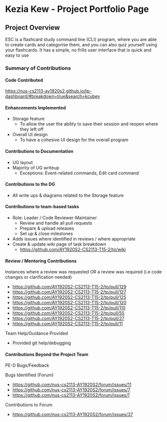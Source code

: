 # Kezia Kew - Project Portfolio Page

## Project Overview
ESC is a flashcard study command line (CLI) program, where you are able to create cards and categorise them, 
and you can also quiz yourself using your flashcards. It has a simple, no frills user interface that is quick and easy to use

### Summary of Contributions
#### Code Contributed
https://nus-cs2113-ay1920s2.github.io/tp-dashboard/#breakdown=true&search=kcubey

#### Enhancements Implemented
* Storage feature
  * To allow the user the ability to save their session and reopen where they left off
* Overall UI design
  * To have a cohesive UI design for the overall program
 
#### Contributions to Documentation
* UG layout
* Majority of UG writeup 
  * Exceptions: Event-related commands, Edit card command

#### Contributions to the DG
* All write ups & diagrams related to the Storage feature

#### Contributions to team-based tasks
* Role: Leader / Code Reviewer-Maintainer
  * Review and handle all pull requests
  * Prepare & upload releases
  * Set up & close milestones
* Adds issues where identified in reviews / where appropriate
* Create & update wiki page of task breakdown
  * https://github.com/AY1920S2-CS2113-T15-2/tp/wiki

#### Review / Mentoring Contributions
Instances where a review was requested OR a review was required (i.e code changes or clarification needed)
* https://github.com/AY1920S2-CS2113-T15-2/tp/pull/129
* https://github.com/AY1920S2-CS2113-T15-2/tp/pull/127
* https://github.com/AY1920S2-CS2113-T15-2/tp/pull/125
* https://github.com/AY1920S2-CS2113-T15-2/tp/pull/120
* https://github.com/AY1920S2-CS2113-T15-2/tp/pull/110
* https://github.com/AY1920S2-CS2113-T15-2/tp/pull/55
* https://github.com/AY1920S2-CS2113-T15-2/tp/pull/27
* https://github.com/AY1920S2-CS2113-T15-2/tp/pull/11

Team Help/Guidance Provided
* Provided git help/debugging

#### Contributions Beyond the Project Team
PE-D Bugs/Feedback

Bugs Identified (Forum)
* https://github.com/nus-cs2113-AY1920S2/forum/issues/11
* https://github.com/nus-cs2113-AY1920S2/forum/issues/7
* https://github.com/nus-cs2113-AY1920S2/forum/issues/1

Contributions to Forum
* https://github.com/nus-cs2113-AY1920S2/forum/issues/37
